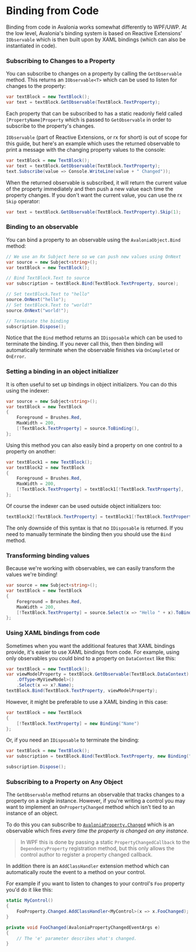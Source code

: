 # Binding from Code

Binding from code in Avalonia works somewhat differently to WPF/UWP. At the low level, Avalonia's binding system is based on Reactive Extensions' `IObservable` which is then built upon by XAML bindings \(which can also be instantiated in code\).

### Subscribing to Changes to a Property <a id="subscribing-to-changes-to-a-property"></a>

You can subscribe to changes on a property by calling the `GetObservable` method. This returns an `IObservable<T>` which can be used to listen for changes to the property:

```csharp
var textBlock = new TextBlock();
var text = textBlock.GetObservable(TextBlock.TextProperty);
```

Each property that can be subscribed to has a static readonly field called `[PropertyName]Property` which is passed to `GetObservable` in order to subscribe to the property's changes.

`IObservable` \(part of Reactive Extensions, or rx for short\) is out of scope for this guide, but here's an example which uses the returned observable to print a message with the changing property values to the console:

```csharp
var textBlock = new TextBlock();
var text = textBlock.GetObservable(TextBlock.TextProperty);
text.Subscribe(value => Console.WriteLine(value + " Changed"));
```

When the returned observable is subscribed, it will return the current value of the property immediately and then push a new value each time the property changes. If you don't want the current value, you can use the rx `Skip` operator:

```csharp
var text = textBlock.GetObservable(TextBlock.TextProperty).Skip(1);
```

### Binding to an observable <a id="binding-to-an-observable"></a>

You can bind a property to an observable using the `AvaloniaObject.Bind` method:

```csharp
// We use an Rx Subject here so we can push new values using OnNext
var source = new Subject<string>();
var textBlock = new TextBlock();

// Bind TextBlock.Text to source
var subscription = textBlock.Bind(TextBlock.TextProperty, source);

// Set textBlock.Text to "hello"
source.OnNext("hello");
// Set textBlock.Text to "world!"
source.OnNext("world!");

// Terminate the binding
subscription.Dispose();
```

Notice that the `Bind` method returns an `IDisposable` which can be used to terminate the binding. If you never call this, then then binding will automatically terminate when the observable finishes via `OnCompleted` or `OnError`.

### Setting a binding in an object initializer <a id="setting-a-binding-in-an-object-initializer"></a>

It is often useful to set up bindings in object initializers. You can do this using the indexer:

```csharp
var source = new Subject<string>();
var textBlock = new TextBlock
{
    Foreground = Brushes.Red,
    MaxWidth = 200,
    [!TextBlock.TextProperty] = source.ToBinding(),
};
```

Using this method you can also easily bind a property on one control to a property on another:

```csharp
var textBlock1 = new TextBlock();
var textBlock2 = new TextBlock
{
    Foreground = Brushes.Red,
    MaxWidth = 200,
    [!TextBlock.TextProperty] = textBlock1[!TextBlock.TextProperty],
};
```

Of course the indexer can be used outside object initializers too:

```csharp
textBlock2[!TextBlock.TextProperty] = textBlock1[!TextBlock.TextProperty];
```

The only downside of this syntax is that no `IDisposable` is returned. If you need to manually terminate the binding then you should use the `Bind` method.

### Transforming binding values <a id="transforming-binding-values"></a>

Because we're working with observables, we can easily transform the values we're binding!

```csharp
var source = new Subject<string>();
var textBlock = new TextBlock
{
    Foreground = Brushes.Red,
    MaxWidth = 200,
    [!TextBlock.TextProperty] = source.Select(x => "Hello " + x).ToBinding(),
};
```

### Using XAML bindings from code <a id="using-xaml-bindings-from-code"></a>

Sometimes when you want the additional features that XAML bindings provide, it's easier to use XAML bindings from code. For example, using only observables you could bind to a property on `DataContext` like this:

```csharp
var textBlock = new TextBlock();
var viewModelProperty = textBlock.GetObservable(TextBlock.DataContext)
    .OfType<MyViewModel>()
    .Select(x => x?.Name);
textBlock.Bind(TextBlock.TextProperty, viewModelProperty);
```

However, it might be preferable to use a XAML binding in this case:

```csharp
var textBlock = new TextBlock
{
    [!TextBlock.TextProperty] = new Binding("Name")
};
```

Or, if you need an `IDisposable` to terminate the binding:

```csharp
var textBlock = new TextBlock();
var subscription = textBlock.Bind(TextBlock.TextProperty, new Binding("Name"));

subscription.Dispose();
```

### Subscribing to a Property on Any Object <a id="subscribing-to-a-property-on-any-object"></a>

The `GetObservable` method returns an observable that tracks changes to a property on a single instance. However, if you're writing a control you may want to implement an `OnPropertyChanged` method which isn't tied to an instance of an object.

To do this you can subscribe to [`AvaloniaProperty.Changed`](http://reference.avaloniaui.net/api/Avalonia/AvaloniaProperty/65237C52) which is an observable which fires _every time the property is changed on any instance_.

> In WPF this is done by passing a static `PropertyChangedCallback` to the `DependencyProperty` registration method, but this only allows the control author to register a property changed callback.

In addition there is an `AddClassHandler` extension method which can automatically route the event to a method on your control.

For example if you want to listen to changes to your control's `Foo` property you'd do it like this:

```csharp
static MyControl()
{
    FooProperty.Changed.AddClassHandler<MyControl>(x => x.FooChanged);
}

private void FooChanged(AvaloniaPropertyChangedEventArgs e)
{
    // The 'e' parameter describes what's changed.
}
```

